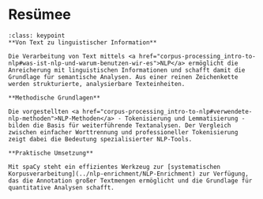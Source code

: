 # Resümee

```{admonition} Key points des Kapitels
:class: keypoint
**Von Text zu linguistischer Information**

Die Verarbeitung von Text mittels <a href="corpus-processing_intro-to-nlp#was-ist-nlp-und-warum-benutzen-wir-es">NLP</a> ermöglicht die Anreicherung mit linguistischen Informationen und schafft damit die Grundlage für semantische Analysen. Aus einer reinen Zeichenkette werden strukturierte, analysierbare Texteinheiten.

**Methodische Grundlagen**

Die vorgestellten <a href="corpus-processing_intro-to-nlp#verwendete-nlp-methoden">NLP-Methoden</a> - Tokenisierung und Lemmatisierung - bilden die Basis für weiterführende Textanalysen. Der Vergleich zwischen einfacher Worttrennung und professioneller Tokenisierung zeigt dabei die Bedeutung spezialisierter NLP-Tools.

**Praktische Umsetzung**

Mit spaCy steht ein effizientes Werkzeug zur [systematischen Korpusverarbeitung](../nlp-enrichment/NLP-Enrichment) zur Verfügung, das die Annotation großer Textmengen ermöglicht und die Grundlage für quantitative Analysen schafft.
```

<!-- 
In diesem Kapitel wurde eine Übersicht über eine [Auswahl an Methoden des Natural Language Processing](corpus-processing-intro-2) gegeben (Tokenisierung, Lemmatisierung) und es wurde gezeigt, wie diese durch die Python-Bibliothek spaCy auf ein Textkorpus angewendet werden können. 
Im nächsten Schritt kann auf Grundlage der Token und Lemma das Korpus an Hand von Worthäufigkeiten analysiert werden. 
-->